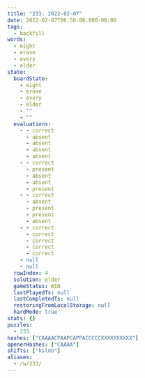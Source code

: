 ```yaml
---
title: "233: 2022-02-07"
date: 2022-02-07T06:58:00.000-08:00
tags:
  - backfill
words:
  - eight
  - erase
  - every
  - elder
state:
  boardState:
    - eight
    - erase
    - every
    - elder
    - ""
    - ""
  evaluations:
    - - correct
      - absent
      - absent
      - absent
      - absent
    - - correct
      - present
      - absent
      - absent
      - present
    - - correct
      - absent
      - present
      - present
      - absent
    - - correct
      - correct
      - correct
      - correct
      - correct
    - null
    - null
  rowIndex: 4
  solution: elder
  gameStatus: WIN
  lastPlayedTs: null
  lastCompletedTs: null
  restoringFromLocalStorage: null
  hardMode: true
stats: {}
puzzles:
  - 233
hashes: ["CAAAACPAAPCAPPACCCCCXXXXXXXXXX"]
openerHashes: ["CAAAA"]
shifts: ["kslnb"]
aliases:
  - /w/233/
---
```

<!-- more -->
